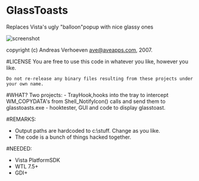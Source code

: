 # GlassToasts
Replaces Vista's ugly "balloon"popup with nice glassy ones

![screenshot](http://www.aveapps.com/img/glasstoast.png)

copyright (c) Andreas Verhoeven ave@aveapps.com, 2007.

#LICENSE
	You are free to use this code in whatever you like, however you like.

	Do not re-release any binary files resulting from these projects under
	your own name.



#WHAT?
	Two projects:
		- TrayHook,hooks into the tray to intercept WM_COPYDATA's from
			Shell_NotifyIcon() calls and send them to glasstoasts.exe
		- hooktester, GUI and code to display glasstoast.


#REMARKS:
- Output paths are hardcoded to c:\stuff. Change as you like.
- The code is a bunch of things hacked together.


#NEEDED:
- Vista PlatformSDK
- WTL 7.5+
- GDI+
